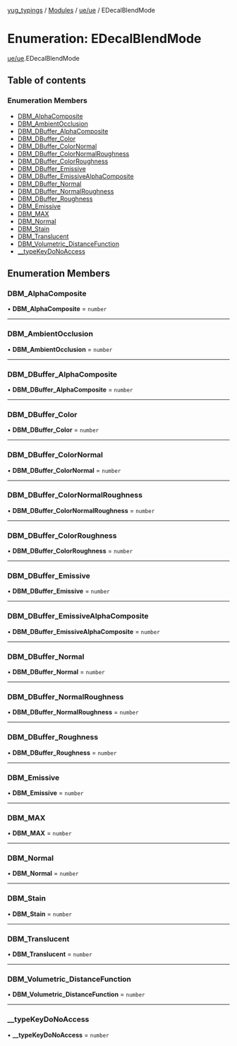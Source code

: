 [yug_typings](../README.md) / [Modules](../modules.md) / [ue/ue](../modules/ue_ue.md) / EDecalBlendMode

# Enumeration: EDecalBlendMode

[ue/ue](../modules/ue_ue.md).EDecalBlendMode

## Table of contents

### Enumeration Members

- [DBM\_AlphaComposite](ue_ue.EDecalBlendMode.md#dbm_alphacomposite)
- [DBM\_AmbientOcclusion](ue_ue.EDecalBlendMode.md#dbm_ambientocclusion)
- [DBM\_DBuffer\_AlphaComposite](ue_ue.EDecalBlendMode.md#dbm_dbuffer_alphacomposite)
- [DBM\_DBuffer\_Color](ue_ue.EDecalBlendMode.md#dbm_dbuffer_color)
- [DBM\_DBuffer\_ColorNormal](ue_ue.EDecalBlendMode.md#dbm_dbuffer_colornormal)
- [DBM\_DBuffer\_ColorNormalRoughness](ue_ue.EDecalBlendMode.md#dbm_dbuffer_colornormalroughness)
- [DBM\_DBuffer\_ColorRoughness](ue_ue.EDecalBlendMode.md#dbm_dbuffer_colorroughness)
- [DBM\_DBuffer\_Emissive](ue_ue.EDecalBlendMode.md#dbm_dbuffer_emissive)
- [DBM\_DBuffer\_EmissiveAlphaComposite](ue_ue.EDecalBlendMode.md#dbm_dbuffer_emissivealphacomposite)
- [DBM\_DBuffer\_Normal](ue_ue.EDecalBlendMode.md#dbm_dbuffer_normal)
- [DBM\_DBuffer\_NormalRoughness](ue_ue.EDecalBlendMode.md#dbm_dbuffer_normalroughness)
- [DBM\_DBuffer\_Roughness](ue_ue.EDecalBlendMode.md#dbm_dbuffer_roughness)
- [DBM\_Emissive](ue_ue.EDecalBlendMode.md#dbm_emissive)
- [DBM\_MAX](ue_ue.EDecalBlendMode.md#dbm_max)
- [DBM\_Normal](ue_ue.EDecalBlendMode.md#dbm_normal)
- [DBM\_Stain](ue_ue.EDecalBlendMode.md#dbm_stain)
- [DBM\_Translucent](ue_ue.EDecalBlendMode.md#dbm_translucent)
- [DBM\_Volumetric\_DistanceFunction](ue_ue.EDecalBlendMode.md#dbm_volumetric_distancefunction)
- [\_\_typeKeyDoNoAccess](ue_ue.EDecalBlendMode.md#__typekeydonoaccess)

## Enumeration Members

### DBM\_AlphaComposite

• **DBM\_AlphaComposite** = `number`

___

### DBM\_AmbientOcclusion

• **DBM\_AmbientOcclusion** = `number`

___

### DBM\_DBuffer\_AlphaComposite

• **DBM\_DBuffer\_AlphaComposite** = `number`

___

### DBM\_DBuffer\_Color

• **DBM\_DBuffer\_Color** = `number`

___

### DBM\_DBuffer\_ColorNormal

• **DBM\_DBuffer\_ColorNormal** = `number`

___

### DBM\_DBuffer\_ColorNormalRoughness

• **DBM\_DBuffer\_ColorNormalRoughness** = `number`

___

### DBM\_DBuffer\_ColorRoughness

• **DBM\_DBuffer\_ColorRoughness** = `number`

___

### DBM\_DBuffer\_Emissive

• **DBM\_DBuffer\_Emissive** = `number`

___

### DBM\_DBuffer\_EmissiveAlphaComposite

• **DBM\_DBuffer\_EmissiveAlphaComposite** = `number`

___

### DBM\_DBuffer\_Normal

• **DBM\_DBuffer\_Normal** = `number`

___

### DBM\_DBuffer\_NormalRoughness

• **DBM\_DBuffer\_NormalRoughness** = `number`

___

### DBM\_DBuffer\_Roughness

• **DBM\_DBuffer\_Roughness** = `number`

___

### DBM\_Emissive

• **DBM\_Emissive** = `number`

___

### DBM\_MAX

• **DBM\_MAX** = `number`

___

### DBM\_Normal

• **DBM\_Normal** = `number`

___

### DBM\_Stain

• **DBM\_Stain** = `number`

___

### DBM\_Translucent

• **DBM\_Translucent** = `number`

___

### DBM\_Volumetric\_DistanceFunction

• **DBM\_Volumetric\_DistanceFunction** = `number`

___

### \_\_typeKeyDoNoAccess

• **\_\_typeKeyDoNoAccess** = `number`
